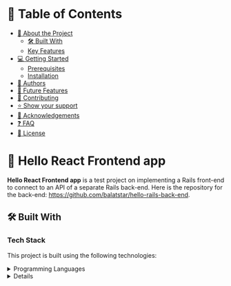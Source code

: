 

# 📗 Table of Contents

- [📖 About the Project](#about-project)
  - [🛠 Built With](#built-with)
  - [Key Features](#key-features)
- [💻 Getting Started](#getting-started)
  - [Prerequisites](#prerequisites)
  - [Installation](#installation)
- [👥 Authors](#authors)
- [🔭 Future Features](#future-features)
- [🤝 Contributing](#contributing)
- [⭐️ Show your support](#support)
- [🙏 Acknowledgements](#acknowledgements)
- [❓ FAQ](#faq)
- [📝 License](#license)

<!-- PROJECT DESCRIPTION -->

# 📖 Hello React Frontend app <a name="about-project"></a>

**Hello React Frontend app** is a test project on implementing a Rails front-end to connect to an API of a separate Rails back-end. Here is the repository for the back-end: https://github.com/balatstar/hello-rails-back-end.

## 🛠 Built With <a name="built-with"></a>

### Tech Stack

This project is built using the following technologies:

<details>
<summary>Programming Languages</summary>
  <ul>
    <li>React</li>
  </ul>
</details>
<details>

### Key Features <a name="key-features"></a>

- Display random greetings from API

<p align="right">(<a href="#readme-top">back to top</a>)</p>

<!-- GETTING STARTED -->

## Getting Started <a name="getting-started"></a>

### Prerequisites

Before running this project, make sure you have the following prerequisites installed:

- Node

### Installation <a name="installation"></a>

Clone this repository to your desired folder:
   git clone https://github.com/balatstar/hello-react-front-end.git

Run `npm install`

Run `npm run build`

Run `npm start` to start live server

<!-- AUTHOR -->

## 👥 Author <a name="authors"></a>

#### 👤 Joyce Cruz
GitHub: @balatstar<br>
Twitter: @balatstar<br>
LinkedIn: Joyce Cruz<br>

## 🔭 Future Features <a name="future-features"></a>

- Add styling

<p align="right">(<a href="#readme-top">back to top</a>)</p>

<!-- CONTRIBUTING -->
## 🤝 Contributing <a name="contributing"></a>

Contributions, issues, and feature requests are welcome!

Feel free to check the [issues page](https://github.com/balatstar/hello-react-front-end/issues).

## ⭐️ Show your support <a name="support"></a>
<br>
If you find this project useful, please consider giving it a star!

[![Star](https://github.com/balatstar/hello-react-front-end/?style=social)](https://github.com/balatstar/hello-react-front-end)


<!-- ACKNOWLEDGEMENTS -->
## 🙏 Acknowledgments <a name="acknowledgements"></a>
We would like to express our gratitude to the contributors and anyone who uses or supports this project.

<!-- LICENSE -->
## 📝 License <a name="license"></a>
This project is [MIT](./LICENSE) licensed.

